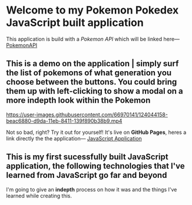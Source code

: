 
# Welcome to my Pokemon Pokedex JavaScript built application
This application is build with a _Pokemon API_ which will be linked here— [PokemonAPI](https://pokeapi.co/)

## This is a demo on the application | simply surf the list of pokemons of what generation you choose between the buttons. You could bring them up with left-clicking to show a modal on a more indepth look within the Pokemon

https://user-images.githubusercontent.com/66970141/124044158-beac6880-d9da-11eb-8411-139f890b38b9.mp4

Not so bad, right? Try it out for yourself! It's live on **GitHub Pages**, heres a link directly the the application— [JavaScript Application](https://webcodejunkie.github.io/simple-js-app/)

## This is my first sucessfully built JavaScript application, the following technologies that I've learned from JavaScript go far and beyond
I'm going to give an **indepth** process on how it was and the things I've learned while creating this.



